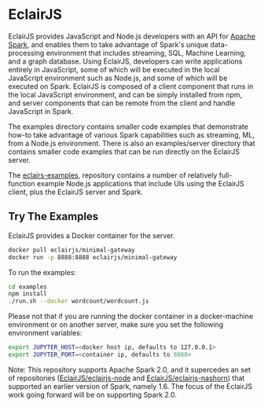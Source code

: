 # EclairJS

EclairJS provides JavaScript and Node.js developers with an API for [Apache Spark](http://spark.apache.org/), and enables them to take advantage of Spark's unique data-processing environment that includes streaming, SQL, Machine Learning, and a graph database. Using EclairJS, developers can write applications entirely in JavaScript, some of which will be executed in the local JavaScript environment such as Node.js, and some of which will be executed on Spark. EclairJS is composed of a client component that runs in the local JavaScript environment, and can be simply installed from npm, and server components that can be remote from the client and handle JavaScript in Spark.

The examples directory contains smaller code examples that demonstrate how-to take advantage of various Spark capabilities such as streaming, ML, from a Node.js environment. There is also an examples/server directory that contains smaller code examples that can be run directly on the EclairJS server.

The [eclairs-examples](https://github.com/eclairjs/eclairjs-examples), repository contains a number of relatively full-function example Node.js applications that include UIs using the EclairJS client, plus the EclairJS server and Spark. 

## Try The Examples
EclairJS provides a Docker container for the server.

```bash
docker pull eclairjs/minimal-gateway
docker run -p 8888:8888 eclairjs/minimal-gateway
```

To run the examples:

```bash
cd examples
npm install
./run.sh --docker wordcount/wordcount.js
```

Please not that if you are running the docker container in a docker-machine environment or on another server, make sure you set the following environment variables:

```bash
export JUPYTER_HOST=<docker host ip, defaults to 127.0.0.1>
export JUPYTER_PORT=<container ip, defaults to 8888>
```

Note: This repository supports Apache Spark 2.0, and it supercedes an set of repositories ([EclairJS/eclairjs-node](https://github.com/EclairJS/eclairjs-node) and [EclairJS/eclairjs-nashorn](https://github.com/EclairJS/eclairjs-nashorn)) that supported an earlier version of Spark, namely 1.6. The focus of the EclairJS work going forward will be on supporting Spark 2.0.

